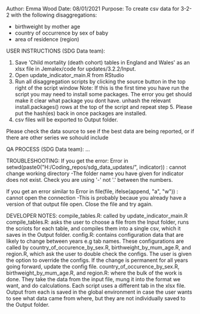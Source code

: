 Author: Emma Wood
Date: 08/01/2021
Purpose: To create csv data for 3-2-2 with the following disaggregations:
- birthweight by mother age
- country of occurrence by sex of baby
- area of residence (region)
        
USER INSTRUCTIONS (SDG Data team): 

1) Save 'Child mortality (death cohort) tables in England and Wales' as an xlsx file in Jemalex/code for updates/3.2.2/Input. 
2) Open update_indicator_main.R from RStudio
3) Run all disaggregation scripts by clicking the source button in the top right of the script window 
Note: If this is the first time you have run the script you may need to install some packages. 
	The error you get should make it clear what package you dont have.
	unhash the relevant install.packages() rows at the top of the script and repeat step 5.
	Please put the hash(es) back in once packages are installed.
4) csv files will be exported to Output folder.

Please check the data source to see if the best data are being reported, or if there are other series we sohould include

QA PROCESS (SDG Data team):
...

TROUBLESHOOTING:
If you get the error:
Error in setwd(paste0("H:/Coding_repos/sdg_data_updates/", indicator)) : 
  cannot change working directory
-The folder name you have given for indicator does not exist. Check you are using '-' not '.' between the numbers.

If you get an error similar to 
Error in file(file, ifelse(append, "a", "w")) : 
  cannot open the connection
-This is probably becaue you already have a version of that output file open. Close the file and try again.

DEVELOPER NOTES:
compile_tables.R: called by update_indicator_main.R
compile_tables.R: asks the user to choose a file from the Input folder, 
	runs the scriots for each table, and compiles them into a single csv, 
	which it saves in the Output folder.
config.R: contains configuration data that are likely to change between years e.g tab names.
	These configurations are called by country_of_occurence_by_sex.R, birthweight_by_mum_age.R, and region.R,
	which ask the user to double check the configs. The user is given the option to override the configs.
	If the change is permanent for all years going forward, update the config file.
country_of_occurence_by_sex.R, birthweight_by_mum_age.R, and region.R: where the bulk of the work is done.
	They take the data from the input file, mung it into the format we want, and do calculations.
	Each script uses a different tab in the xlsx file. Output from each is saved in the global environment
	in case the user wants to see what data came from where, but they are not individually saved to the Output folder.

